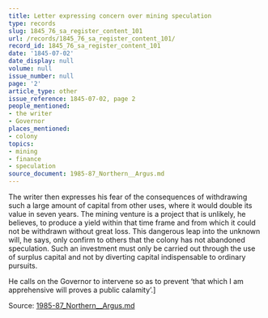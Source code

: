 ```yaml
---
title: Letter expressing concern over mining speculation
type: records
slug: 1845_76_sa_register_content_101
url: /records/1845_76_sa_register_content_101/
record_id: 1845_76_sa_register_content_101
date: '1845-07-02'
date_display: null
volume: null
issue_number: null
page: '2'
article_type: other
issue_reference: 1845-07-02, page 2
people_mentioned:
- the writer
- Governor
places_mentioned:
- colony
topics:
- mining
- finance
- speculation
source_document: 1985-87_Northern__Argus.md
---
```


The writer then expresses his fear of the consequences of withdrawing such a large amount of capital from other uses, where it would double its value in seven years.  The mining venture is a project that is unlikely, he believes, to produce a yield within that time frame and from which it could not be withdrawn without great loss.  This dangerous leap into the unknown will, he says, only confirm to others that the colony has not abandoned speculation.  Such an investment must only be carried out through the use of surplus capital and not by diverting capital indispensable to ordinary pursuits.

He calls on the Governor to intervene so as to prevent ‘that which I am apprehensive will proves a public calamity’.]

Source: [1985-87_Northern__Argus.md](/downloads/markdown/1985-87_Northern__Argus.md)
